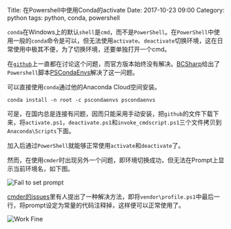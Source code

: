 Title: 在Powershell中使用Conda的activate
Date: 2017-10-23 09:00
Category: python
tags: python, conda, powershell

`conda`在Windows上的默认`shell`是`cmd`，而不是`PowerShell`。在`PowerShell`中使用一般的`conda`命令是可以，但无法使用`activate`、`deactivate`切换环境，这在日常使用中极其不便，为了切换环境，还要单独打开一个cmd。

在[`github`](https://github.com/conda/conda/issues/626)上一直都在讨论这个问题，而官方版本始终没有解决。[BCSharp](https://github.com/BCSharp)给出了`Powershell`脚本[PSCondaEnvs](https://github.com/BCSharp/PSCondaEnvs)解决了这一问题。

可以直接使用`conda`通过他的Anaconda Cloud空间安装。

```
conda install -n root -c pscondaenvs pscondaenvs
```

可是，在国内总是连接有问题，因而只能采用手动安装，把`github`的文件下载下来，将`activate.ps1`，`deactivate.ps1`和`invoke_cmdscript.ps1`三个文件拷贝到`Anaconda\Scripts`下面。

加入后通过`PowerShell`就能够正常使用`activate`和`deactivate`了。

然而，在使用`cmder`时出现另外一个问题，即环境切换成功，但无法在Prompt上显示当前环境名，如下图。

![Fail to set prompt]({filename}/images/fail_prompt.png)

[cmder的issues](https://github.com/cmderdev/cmder/issues/1207#issuecomment-273478981)里有人提出了一种解决方法，即将`vendor\profile.ps1`中最后一行，将prompt设定为常量的代码注释掉，这样便可以正常使用了。

![Work Fine]({filename}/images/success_prompt.png)
